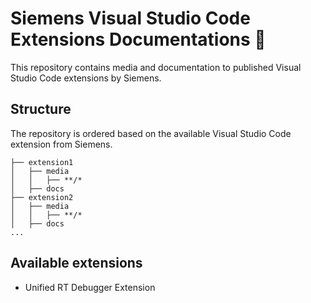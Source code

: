 # Siemens Visual Studio Code Extensions Documentations :page_facing_up:

This repository contains media and documentation to published Visual Studio Code extensions by Siemens.

## Structure

The repository is ordered based on the available Visual Studio Code extension from Siemens.

```
├── extension1
│   ├── media
│   │   ├── **/*
│   ├── docs
├── extension2
│   ├── media
│   │   ├── **/*
│   ├── docs
...
```

## Available extensions

- Unified RT Debugger Extension

